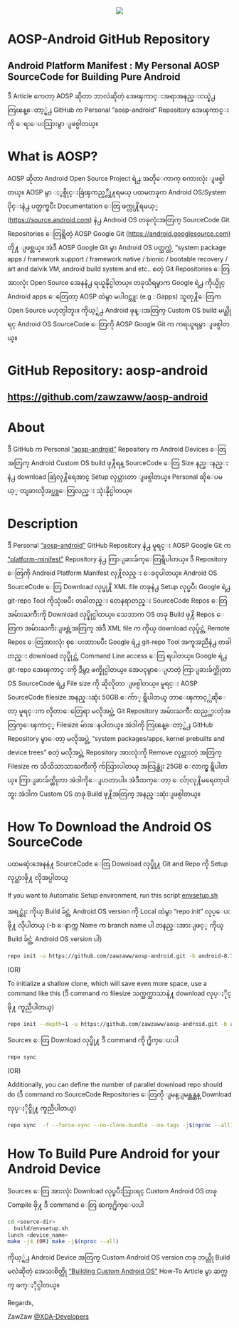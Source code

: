 <p align="center"> 
  <img src="https://cdn-images-1.medium.com/max/800/1*8n61mSsv8cH32HmWU5G2Bw.png" /> 
</p>

# AOSP-Android GitHub Repository

## Android Platform Manifest : My Personal AOSP SourceCode for Building Pure Android

ဒီ Article ကေတာ့ AOSP ဆိုတာ ဘာလဲဆိုတဲ့ အေၾကာင္းအရာအနည္းငယ္နဲ႕ ကြၽန္ေတာ့္ရဲ႕ GitHub က Personal “aosp-android” Repository အေၾကာင္းကို ေရးေပးသြားမွာ ျဖစ္ပါတယ္။

# What is AOSP?
AOSP ဆိုတာ Android Open Source Project ရဲ႕ အတိုေကာက္ စကားလုံး ျဖစ္ပါတယ္။ AOSP မွာ ႏွစ္ပိုင္းခြဲၾကည့္လို႔ရမယ္ ပထမတခုက Android OS/System ပိုင္းနဲ႕ ပတ္သက္ၿပီး Documentation ေတြ ဖက္လု႔ိရမယ့္ (https://source.android.com) နဲ႕ Android OS တခုလုံးအတြက္ SourceCode Git Repositories ေတြရွိတဲ့ AOSP Google Git (https://android.googlesource.com) တို႔ ျဖစ္တယ္။ အဲဒီ AOSP Google Git မွာ Android OS ပတ္သက္တဲ့ “system package apps / framework support / framework native / bionic / bootable recovery / art and dalvik VM, android build system and etc.. စတဲ့ Git Repositories ေတြ အားလုံး Open Source အေနနဲ႕ ရယူနိုင္ပါတယ္။ တခုသိရမွာက Google ရဲ႕ ကိုယ္ပိုင္ Android apps ေတြေတာ့ AOSP ထဲမွာ မပါဝင္ဘူး (e.g : Gapps) သူတု႔ိေတြက Open Source မဟုတ္ပါဘူး။ ကိုယ့္ရဲ႕ Android ဖုန္းအတြက္ Custom OS build မယ္ဆိုရင္ Android OS SourceCode ေတြကို AOSP Google Git က ကရယူရမွာ ျဖစ္ပါတယ္။

# GitHub Repository: aosp-android
## https://github.com/zawzaww/aosp-android

# About
ဒီ GitHub က Personal [“aosp-android”](https://github.com/zawzaww/aosp-android) Repository က Android Devices ေတြအတြက္ Android Custom OS build ဖု႔ိရန္ SourceCode ေတြ Size နည္းနည္းနဲ႕ download ဆြဲလု႔ိရေအာင္ Setup လုပ္ထားတာ ျဖစ္ပါတယ္။ Personal ဆိုေပမယ့္ တျခားလိုအပ္သူေတြလည္း သုံးနိုင္ပါတယ္။

# Description
ဒီ Personal [“aosp-android”](https://github.com/zawzaww/aosp-android) GitHub Repository နဲ႕ မူရင္း AOSP Google Git က [“platform-minifest”](https://android.googlesource.com/platform/manifest) Repository နဲ႕ ကြာျခားခ်က္ေတြရွိပါတယ္။ ဒီ Repository ေတြကို Android Platform Manifest လု႔ိလည္း ေခၚပါတယ္။ Android OS SourceCode ေတြ Download လုပ္ဖု႔ိ XML file တခုနဲ႕ Setup လုပ္ၿပီး Google ရဲ႕ git-repo Tool ကိုသုံးၿပီး တခါတည္း တေနရာတည္း SourceCode Repos ေတြ အမ်ားႀကီးကို Download လုပ္နိုင္ပါတယ္။ သေဘာက OS တခု Build ဖု႔ိ Repos ေတြက အမ်ားႀကီးျဖစ္တဲ့အတြက္ အဲဒီ XML file က ကိုယ္ download လုပ္ခ်င္တဲ့ Remote Repos ေတြအားလုံး စုေပးထားၿပီး Google ရဲ႕ git-repo Tool အကူအညီနဲ႕ တခါတည္း download လုပ္နိုင္တဲ့ Command Line access ေတြ ရပါတယ္။ Google ရဲ႕ git-repo အေၾကာင္းကို [ဒီမွာ](https://medium.com/zawzaww/how-to-build-custom-android-os-for-android-devices-cf4bba4bb3a5) ဖက္နိုင္ပါတယ္။ အေပၚမွာေျပာတဲ့ ကြာျခားခ်က္ဆိုတာ OS SourceCode ရဲ႕ File size ကို ဆိုလိုတာ ျဖစ္ပါတယ္။ မူရင္း AOSP SourceCode filesize အနည္းဆုံး 50GB ေက်ာ္ ရွိပါတယ္ ဘာေၾကာင့္လဲဆိုေတာ့ မူရင္းက လိုတာေတြေရာ မလိုအပ္တဲ့ Git Repository အမ်ားႀကီး ထည့္ထားတဲ့အတြက္ေၾကာင့္ Filesize မ်ားေနပါတယ္။ အဲဒါကို ကြၽန္ေတာ့္ရဲ႕ GitHub Repository မွာေတာ့ မလိုအပ္တဲ့ “system packages/apps, kernel prebuilts and device trees” စတဲ့ မလိုအပ္တဲ့ Repository အားလုံးကို Remove လုပ္ထားတဲ့ အတြက္ Filesize က သိသိသာသာႀကီးကို က်သြားပါတယ္ အလြန္ဆုံး 25GB ေလာက္မွ ရွိပါတယ္။ ကြာျခားခ်က္ဆိုတာ အဲဒါကိုေျပာတာပါ။ အဲဒီထက္ေတာ့ ေလ်ာ့လု႔ိမရေတာ့ပါဘူး အဲဒါက Custom OS တခု Build ဖု႔ိအတြက္ အနည္းဆုံးျဖစ္ပါတယ္။

# How To Download the Android OS SourceCode
ပထမဆုံးအေနနဲ႔ SourceCode ေတြ Download လုပ္ဖို႔ Git and Repo ကို Setup လုပ္ထားဖို႔ လိုအပ္ပါတယ္

If you want to Automatic Setup environment, run this script [envsetup.sh](https://github.com/zawzaww/aosp-android/blob/android-8.1.0/envsetup/envsetup.sh)

အရင္ဆုံး ကိုယ္ Build ခ်င္တဲ့ Android OS version ကို Local ထဲမွာ “repo init” လုပ္ေပးဖို႔ လိုပါတယ္ (-b ေနာက္က Name က branch name ပါ တနည္းအားျဖင့္ ကိုယ္ Build ခ်င္တဲ့ Android OS version ပါ)

```bash
repo init -u https://github.com/zawzaww/aosp-android.git -b android-8.1.0
```

(OR)

To initialize a shallow clone, which will save even more space, use a command like this (ဒီ command က filesize သက္သက္သာသာနဲ႔ download လုပ္ႏိုင္ဖို႔ ကူညီပါတယ္)

```bash
repo init --depth=1 -u https://github.com/zawzaww/aosp-android.git -b android-8.1.0
```

Sources ေတြ Download လုပ္ဖို႔ ဒီ command ကို ႐ိုက္ေပးပါ

```bash
repo sync
```

(OR)

Additionally, you can define the number of parallel download repo should do (ဒီ command က SourceCode Repositories ေတြကို ျမန္ျမန္ဆန္ဆန္ Download လုပ္ႏိုင္ဖို႔ ကူညီပါတယ္)

```bash
repo sync  -f --force-sync --no-clone-bundle --no-tags -j$(nproc --all)
```

# How To Build Pure Android for your Android Device
Sources ေတြ အားလုံး Download လုပ္ၿပီးသြားရင္ Custom Android OS တခု Compile ဖို႔ ဒီ command ေတြ ဆက္႐ိုက္ေပးပါ

```bash
cd <source-dir>
. build/envsetup.sh
lunch <device_name>
make -j4 (OR) make -j$(nproc --all)
```

ကိုယ့္ရဲ႕ Android Device အတြက္ Custom Android OS version တခု ဘယ္လို Build မလဲဆိုတဲ့ အေသးစိတ္ကို [“Building Custom Android OS”](https://medium.com/zawzaww/how-to-build-custom-android-os-for-android-devices-cf4bba4bb3a5) How-To Article မွာ ဆက္လက္ ဖက္ႏိုင္ပါတယ္။


Regards,

ZawZaw [@XDA-Developers](https://forum.xda-developers.com/member.php?u=7581611)
